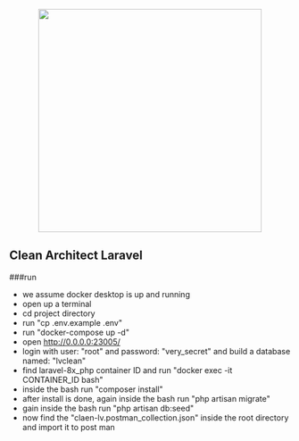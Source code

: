 <p align="center"><a href="https://laravel.com" target="_blank"><img src="https://raw.githubusercontent.com/laravel/art/master/logo-lockup/5%20SVG/2%20CMYK/1%20Full%20Color/laravel-logolockup-cmyk-red.svg" width="400"></a></p>



## Clean Architect Laravel

###run
- we assume docker desktop is up and running
- open up a terminal
- cd project directory
- run "cp .env.example .env"  
- run "docker-compose up -d"
- open http://0.0.0.0:23005/
- login with user: "root" and password: "very_secret" and build a database named: "lvclean"
- find laravel-8x_php container ID and run "docker exec -it CONTAINER_ID bash"
- inside the bash run "composer install"
- after install is done, again inside the bash run "php artisan migrate"
- gain inside the bash run "php artisan db:seed"
- now find the "claen-lv.postman_collection.json" inside the root directory and import it to post man
